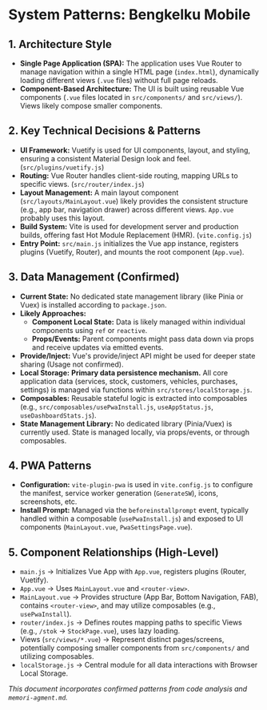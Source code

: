 # System Patterns: Bengkelku Mobile

## 1. Architecture Style
- **Single Page Application (SPA):** The application uses Vue Router to manage navigation within a single HTML page (`index.html`), dynamically loading different views (`.vue` files) without full page reloads.
- **Component-Based Architecture:** The UI is built using reusable Vue components (`.vue` files located in `src/components/` and `src/views/`). Views likely compose smaller components.

## 2. Key Technical Decisions & Patterns
- **UI Framework:** Vuetify is used for UI components, layout, and styling, ensuring a consistent Material Design look and feel. (`src/plugins/vuetify.js`)
- **Routing:** Vue Router handles client-side routing, mapping URLs to specific views. (`src/router/index.js`)
- **Layout Management:** A main layout component (`src/layouts/MainLayout.vue`) likely provides the consistent structure (e.g., app bar, navigation drawer) across different views. `App.vue` probably uses this layout.
- **Build System:** Vite is used for development server and production builds, offering fast Hot Module Replacement (HMR). (`vite.config.js`)
- **Entry Point:** `src/main.js` initializes the Vue app instance, registers plugins (Vuetify, Router), and mounts the root component (`App.vue`).

## 3. Data Management (Confirmed)
- **Current State:** No dedicated state management library (like Pinia or Vuex) is installed according to `package.json`.
- **Likely Approaches:**
    - **Component Local State:** Data is likely managed within individual components using `ref` or `reactive`.
    - **Props/Events:** Parent components might pass data down via props and receive updates via emitted events.
- **Provide/Inject:** Vue's provide/inject API might be used for deeper state sharing (Usage not confirmed).
- **Local Storage:** **Primary data persistence mechanism.** All core application data (services, stock, customers, vehicles, purchases, settings) is managed via functions within `src/stores/localStorage.js`.
- **Composables:** Reusable stateful logic is extracted into composables (e.g., `src/composables/usePwaInstall.js`, `useAppStatus.js`, `useDashboardStats.js`).
- **State Management Library:** No dedicated library (Pinia/Vuex) is currently used. State is managed locally, via props/events, or through composables.

## 4. PWA Patterns
- **Configuration:** `vite-plugin-pwa` is used in `vite.config.js` to configure the manifest, service worker generation (`GenerateSW`), icons, screenshots, etc.
- **Install Prompt:** Managed via the `beforeinstallprompt` event, typically handled within a composable (`usePwaInstall.js`) and exposed to UI components (`MainLayout.vue`, `PwaSettingsPage.vue`).

## 5. Component Relationships (High-Level)
- `main.js` -> Initializes Vue App with `App.vue`, registers plugins (Router, Vuetify).
- `App.vue` -> Uses `MainLayout.vue` and `<router-view>`.
- `MainLayout.vue` -> Provides structure (App Bar, Bottom Navigation, FAB), contains `<router-view>`, and may utilize composables (e.g., `usePwaInstall`).
- `router/index.js` -> Defines routes mapping paths to specific Views (e.g., `/stok` -> `StockPage.vue`), uses lazy loading.
- Views (`src/views/*.vue`) -> Represent distinct pages/screens, potentially composing smaller components from `src/components/` and utilizing composables.
- `localStorage.js` -> Central module for all data interactions with Browser Local Storage.

*This document incorporates confirmed patterns from code analysis and `memori-agment.md`.*
